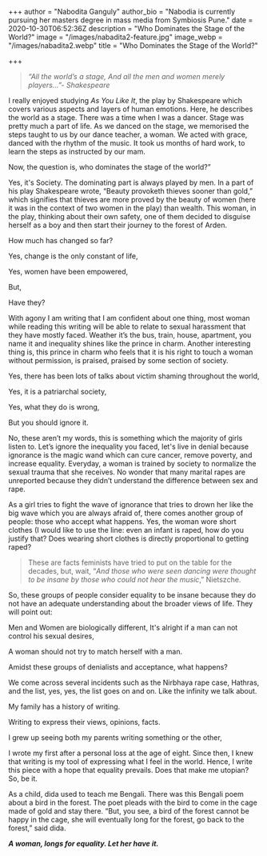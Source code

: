 +++
author = "Nabodita Ganguly"
author_bio = "Nabodia is currently pursuing her masters degree in mass media from Symbiosis Pune."
date = 2020-10-30T06:52:36Z
description = "Who Dominates the Stage of the World?"
image = "/images/nabadita2-feature.jpg"
image_webp = "/images/nabadita2.webp"
title = "Who Dominates the Stage of the World?"

+++
> _“All the world’s a stage, And all the men and women merely players…”- Shakespeare_

I really enjoyed studying _As You Like It_, the play by Shakespeare which covers various aspects and layers of human emotions. Here, he describes the world as a stage. There was a time when I was a dancer. Stage was pretty much a part of life. As we danced on the stage, we memorised the steps taught to us by our dance teacher, a woman. We acted with grace, danced with the rhythm of the music. It took us months of hard work, to learn the steps as instructed by our mam.

Now, the question is, who dominates the stage of the world?”

Yes, it's Society. The dominating part is always played by men. In a part of his play Shakespeare wrote, “Beauty provoketh thieves sooner than gold,” which signifies that thieves are more proved by the beauty of women (here it was in the context of two women in the play) than wealth. This woman, in the play, thinking about their own safety, one of them decided to disguise herself as a boy and then start their journey to the forest of Arden.

How much has changed so far?

Yes, change is the only constant of life,

Yes, women have been empowered,

But,

Have they?

With agony I am writing that I am confident about one thing, most woman while reading this writing will be able to relate to sexual harassment that they have mostly faced. Weather it’s the bus, train, house, apartment, you name it and inequality shines like the prince in charm. Another interesting thing is, this prince in charm who feels that it is his right to touch a woman without permission, is praised, praised by some section of society.

Yes, there has been lots of talks about victim shaming throughout the world,

Yes, it is a patriarchal society,

Yes, what they do is wrong,

But you should ignore it.

No, these aren’t my words, this is something which the majority of girls listen to. Let’s ignore the inequality you faced, let's live in denial because ignorance is the magic wand which can cure cancer, remove poverty, and increase equality. Everyday, a woman is trained by society to normalize the sexual trauma that she receives. No wonder that many marital rapes are unreported because they didn’t understand the difference between sex and rape.

As a girl tries to fight the wave of ignorance that tries to drown her like the big wave which you are always afraid of, there comes another group of people: those who accept what happens. Yes, the woman wore short clothes (I would like to use the line: even an infant is raped, how do you justify that? Does wearing short clothes is directly proportional to getting raped?

> These are facts feminists have tried to put on the table for the decades, but, wait, “_And those who were seen dancing were thought to be insane by those who could not hear the music_,” Nietszche.

So, these groups of people consider equality to be insane because they do not have an adequate understanding about the broader views of life. They will point out:

Men and Women are biologically different, It's alright if a man can not control his sexual desires,

A woman should not try to match herself with a man.

Amidst these groups of denialists and acceptance, what happens?

We come across several incidents such as the Nirbhaya rape case, Hathras, and the list, yes, yes, the list goes on and on. Like the infinity we talk about.

My family has a history of writing.

Writing to express their views, opinions, facts.

I grew up seeing both my parents writing something or the other,

I wrote my first after a personal loss at the age of eight. Since then, I knew that writing is my tool of expressing what I feel in the world. Hence, I write this piece with a hope that equality prevails. Does that make me utopian? So, be it.

As a child, dida used to teach me Bengali. There was this Bengali poem about a bird in the forest. The poet pleads with the bird to come in the cage made of gold and stay there. “But, you see, a bird of the forest cannot be happy in the cage, she will eventually long for the forest, go back to the forest,” said dida.

**_A woman, longs for equality. Let her have it._**